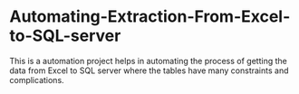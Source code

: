 # Automating-Extraction-From-Excel-to-SQL-server
This is a automation project helps in automating the process of getting the data from Excel to SQL server where the tables have many constraints and complications.

